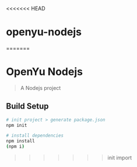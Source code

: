 <<<<<<< HEAD
# openyu-nodejs
=======
# OpenYu Nodejs

> A Nodejs project

## Build Setup

``` bash
# init project > generate package.json
npm init

# install dependencies
npm install 
(npm i)
```
>>>>>>> init import
